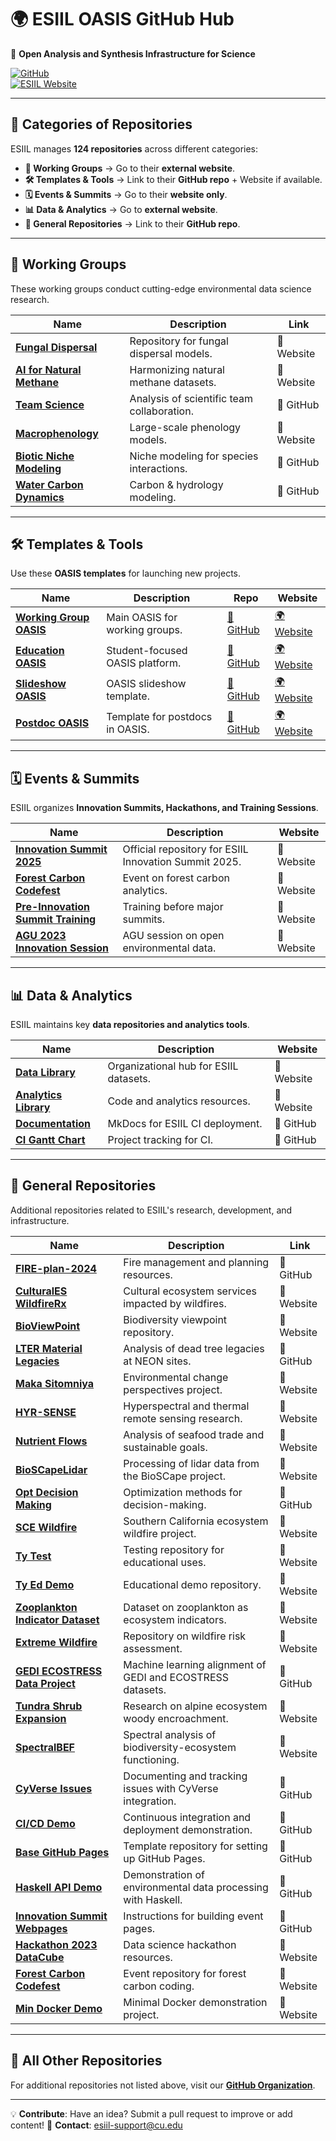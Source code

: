 # 🌍 **ESIIL OASIS GitHub Hub**  
🚀 **Open Analysis and Synthesis Infrastructure for Science**  

[![GitHub](https://img.shields.io/badge/GitHub-ESIIL--OASIS-blue?logo=github)](https://github.com/CU-ESIIL/home)  
[![ESIIL Website](https://img.shields.io/badge/ESIIL-Website-orange)](https://esiil.org)  

---

## 📂 **Categories of Repositories**  

ESIIL manages **124 repositories** across different categories:  

- **🔬 Working Groups** → Go to their **external website**.  
- **🛠 Templates & Tools** → Link to their **GitHub repo** + Website if available.  
- **🗓 Events & Summits** → Go to their **website only**.  
- **📊 Data & Analytics** → Go to **external website**.  
- **📁 General Repositories** → Link to their **GitHub repo**.  

---

## 🔬 **Working Groups**  
These working groups conduct cutting-edge environmental data science research.

| Name | Description | Link |
|------|------------|------|
| **[Fungal Dispersal](https://cu-esiil.github.io/fungal_dispersal/)** | Repository for fungal dispersal models. | 🔗 Website |
| **[AI for Natural Methane](https://cu-esiil.github.io/AI-for-Natural-Methane/)** | Harmonizing natural methane datasets. | 🔗 Website |
| **[Team Science](https://github.com/CU-ESIIL/Team-Science)** | Analysis of scientific team collaboration. | 🔗 GitHub |
| **[Macrophenology](https://cu-esiil.github.io/macrophenology/)** | Large-scale phenology models. | 🔗 Website |
| **[Biotic Niche Modeling](https://github.com/CU-ESIIL/biotic_niche_modeling)** | Niche modeling for species interactions. | 🔗 GitHub |
| **[Water Carbon Dynamics](https://github.com/CU-ESIIL/water_carbon_dynamics)** | Carbon & hydrology modeling. | 🔗 GitHub |

---

## 🛠 **Templates & Tools**  
Use these **OASIS templates** for launching new projects.

| Name | Description | Repo | Website |
|------|------------|------|---------|
| **[Working Group OASIS](https://github.com/CU-ESIIL/Working_group_OASIS)** | Main OASIS for working groups. | [🔗 GitHub](https://github.com/CU-ESIIL/Working_group_OASIS) | [🌍 Website](https://cu-esiil.github.io/Working_group_OASIS/) |
| **[Education OASIS](https://github.com/CU-ESIIL/Education_OASIS)** | Student-focused OASIS platform. | [🔗 GitHub](https://github.com/CU-ESIIL/Education_OASIS) | [🌍 Website](https://cu-esiil.github.io/Education_OASIS/) |
| **[Slideshow OASIS](https://github.com/CU-ESIIL/Slideshow_OASIS)** | OASIS slideshow template. | [🔗 GitHub](https://github.com/CU-ESIIL/Slideshow_OASIS) | [🌍 Website](https://cu-esiil.github.io/Slideshow_OASIS/) |
| **[Postdoc OASIS](https://github.com/CU-ESIIL/Postdoc_OASIS)** | Template for postdocs in OASIS. | [🔗 GitHub](https://github.com/CU-ESIIL/Postdoc_OASIS) | [🌍 Website](https://cu-esiil.github.io/Postdoc_OASIS/) |

---

## 🗓 **Events & Summits**  
ESIIL organizes **Innovation Summits, Hackathons, and Training Sessions**.

| Name | Description | Website |
|------|------------|---------|
| **[Innovation Summit 2025](https://cu-esiil.github.io/Innovation-Summit-2025/)** | Official repository for ESIIL Innovation Summit 2025. | 🔗 Website |
| **[Forest Carbon Codefest](https://cu-esiil.github.io/forest-carbon-codefest/)** | Event on forest carbon analytics. | 🔗 Website |
| **[Pre-Innovation Summit Training](https://cu-esiil.github.io/pre-innovation-summit-training/)** | Training before major summits. | 🔗 Website |
| **[AGU 2023 Innovation Session](https://cu-esiil.github.io/agu-2023_innovation_session/)** | AGU session on open environmental data. | 🔗 Website |

---

## 📊 **Data & Analytics**  
ESIIL maintains key **data repositories and analytics tools**.

| Name | Description | Website |
|------|------------|---------|
| **[Data Library](https://cu-esiil.github.io/data-library/)** | Organizational hub for ESIIL datasets. | 🔗 Website |
| **[Analytics Library](https://analytics-library.esiil.org/)** | Code and analytics resources. | 🔗 Website |
| **[Documentation](https://github.com/CU-ESIIL/documentation)** | MkDocs for ESIIL CI deployment. | 🔗 GitHub |
| **[CI Gantt Chart](https://github.com/CU-ESIIL/CI-gantt-chart)** | Project tracking for CI. | 🔗 GitHub |


---

## 📂 **General Repositories**  
Additional repositories related to ESIIL's research, development, and infrastructure.

| Name | Description | Link |
|------|------------|------|
| **[FIRE-plan-2024](https://github.com/CU-ESIIL/FIRE-plan-2024)** | Fire management and planning resources. | 🔗 GitHub |
| **[CulturalES WildfireRx](https://cu-esiil.github.io/CulturalES_WildfireRx/)** | Cultural ecosystem services impacted by wildfires. | 🔗 Website |
| **[BioViewPoint](https://cu-esiil.github.io/BioViewPoint/)** | Biodiversity viewpoint repository. | 🔗 Website |
| **[LTER Material Legacies](https://github.com/CU-ESIIL/LTER-material-legacies)** | Analysis of dead tree legacies at NEON sites. | 🔗 GitHub |
| **[Maka Sitomniya](https://cu-esiil.github.io/Maka-Sitomniya/)** | Environmental change perspectives project. | 🔗 Website |
| **[HYR-SENSE](https://cu-esiil.github.io/HYR-SENSE/)** | Hyperspectral and thermal remote sensing research. | 🔗 Website |
| **[Nutrient Flows](https://cu-esiil.github.io/nutrient-flows/)** | Analysis of seafood trade and sustainable goals. | 🔗 Website |
| **[BioSCapeLidar](https://cu-esiil.github.io/BioSCapeLidar/)** | Processing of lidar data from the BioSCape project. | 🔗 Website |
| **[Opt Decision Making](https://github.com/CU-ESIIL/opt-decision-making)** | Optimization methods for decision-making. | 🔗 GitHub |
| **[SCE Wildfire](https://cu-esiil.github.io/SCE-Wildfire/)** | Southern California ecosystem wildfire project. | 🔗 Website |
| **[Ty Test](https://cu-esiil.github.io/Ty_test/)** | Testing repository for educational uses. | 🔗 Website |
| **[Ty Ed Demo](https://cu-esiil.github.io/Ty_ed_demo/)** | Educational demo repository. | 🔗 Website |
| **[Zooplankton Indicator Dataset](https://cu-esiil.github.io/zooplankton_indicator_dataset/)** | Dataset on zooplankton as ecosystem indicators. | 🔗 Website |
| **[Extreme Wildfire](https://cu-esiil.github.io/ExtremeWildfire/)** | Repository on wildfire risk assessment. | 🔗 Website |
| **[GEDI ECOSTRESS Data Project](https://github.com/CU-ESIIL/GEDI-ECOSTRESS_data_project)** | Machine learning alignment of GEDI and ECOSTRESS datasets. | 🔗 GitHub |
| **[Tundra Shrub Expansion](https://cu-esiil.github.io/tundra_shrub_expansion/)** | Research on alpine ecosystem woody encroachment. | 🔗 Website |
| **[SpectralBEF](https://cu-esiil.github.io/spectralBEF/)** | Spectral analysis of biodiversity-ecosystem functioning. | 🔗 Website |
| **[CyVerse Issues](https://github.com/CU-ESIIL/cyverse-issues)** | Documenting and tracking issues with CyVerse integration. | 🔗 GitHub |
| **[CI/CD Demo](https://github.com/CU-ESIIL/CI_CD_Demo)** | Continuous integration and deployment demonstration. | 🔗 GitHub |
| **[Base GitHub Pages](https://github.com/CU-ESIIL/base-gh-pages)** | Template repository for setting up GitHub Pages. | 🔗 GitHub |
| **[Haskell API Demo](https://github.com/CU-ESIIL/Haskell-api-demo)** | Demonstration of environmental data processing with Haskell. | 🔗 GitHub |
| **[Innovation Summit Webpages](https://github.com/CU-ESIIL/innovation-summit-webpages)** | Instructions for building event pages. | 🔗 GitHub |
| **[Hackathon 2023 DataCube](https://cu-esiil.github.io/hackathon2023_datacube/)** | Data science hackathon resources. | 🔗 Website |
| **[Forest Carbon Codefest](https://cu-esiil.github.io/forest-carbon-codefest/)** | Event repository for forest carbon coding. | 🔗 Website |
| **[Min Docker Demo](https://cu-esiil.github.io/Min_docker_demo/)** | Minimal Docker demonstration project. | 🔗 Website |

---

## 🔄 **All Other Repositories**  
For additional repositories not listed above, visit our **[GitHub Organization](https://github.com/CU-ESIIL)**.

---

💡 **Contribute**: Have an idea? Submit a pull request to improve or add content!
📧 **Contact**: [esiil-support@cu.edu](mailto:esiil-support@cu.edu)




